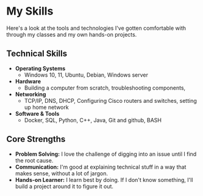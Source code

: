 # My Skills

Here's a look at the tools and technologies I've gotten comfortable with through my classes and my own hands-on projects.

## Technical Skills

* **Operating Systems**
    * Windows 10, 11, Ubuntu, Debian, Windows server
* **Hardware**
    * Building a computer from scratch, troubleshooting components, 
* **Networking**
    * TCP/IP, DNS, DHCP, Configuring Cisco routers and switches, setting up home network
* **Software & Tools**
    * Docker, SQL, Python, C++, Java, Git and github, BASH

## Core Strengths

* **Problem Solving:** I love the challenge of digging into an issue until I find the root cause.
* **Communication:** I'm good at explaining technical stuff in a way that makes sense, without a lot of jargon.
* **Hands-on Learner:** I learn best by doing. If I don't know something, I'll build a project around it to figure it out.